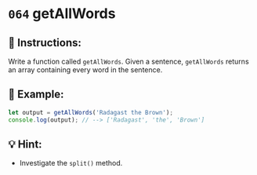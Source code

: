 # `064` getAllWords

## 📝 Instructions:

Write a function called `getAllWords`. Given a sentence, `getAllWords` returns an array containing every word in the sentence.

## 📎 Example:

```Javascript
let output = getAllWords('Radagast the Brown');
console.log(output); // --> ['Radagast', 'the', 'Brown']
```

## 💡 Hint:

+ Investigate the `split()` method.
